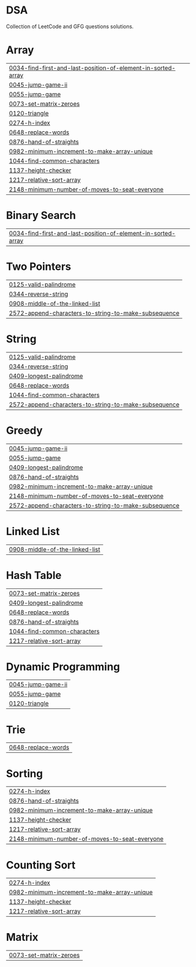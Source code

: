 # DSA
Collection of LeetCode and GFG questions solutions.


# Array
|  |
| ------- |
| [0034-find-first-and-last-position-of-element-in-sorted-array](https://github.com/om1512/DSA/tree/master/0034-find-first-and-last-position-of-element-in-sorted-array) |
| [0045-jump-game-ii](https://github.com/om1512/DSA/tree/master/0045-jump-game-ii) |
| [0055-jump-game](https://github.com/om1512/DSA/tree/master/0055-jump-game) |
| [0073-set-matrix-zeroes](https://github.com/om1512/DSA/tree/master/0073-set-matrix-zeroes) |
| [0120-triangle](https://github.com/om1512/DSA/tree/master/0120-triangle) |
| [0274-h-index](https://github.com/om1512/DSA/tree/master/0274-h-index) |
| [0648-replace-words](https://github.com/om1512/DSA/tree/master/0648-replace-words) |
| [0876-hand-of-straights](https://github.com/om1512/DSA/tree/master/0876-hand-of-straights) |
| [0982-minimum-increment-to-make-array-unique](https://github.com/om1512/DSA/tree/master/0982-minimum-increment-to-make-array-unique) |
| [1044-find-common-characters](https://github.com/om1512/DSA/tree/master/1044-find-common-characters) |
| [1137-height-checker](https://github.com/om1512/DSA/tree/master/1137-height-checker) |
| [1217-relative-sort-array](https://github.com/om1512/DSA/tree/master/1217-relative-sort-array) |
| [2148-minimum-number-of-moves-to-seat-everyone](https://github.com/om1512/DSA/tree/master/2148-minimum-number-of-moves-to-seat-everyone) |
# Binary Search
|  |
| ------- |
| [0034-find-first-and-last-position-of-element-in-sorted-array](https://github.com/om1512/DSA/tree/master/0034-find-first-and-last-position-of-element-in-sorted-array) |
# Two Pointers
|  |
| ------- |
| [0125-valid-palindrome](https://github.com/om1512/DSA/tree/master/0125-valid-palindrome) |
| [0344-reverse-string](https://github.com/om1512/DSA/tree/master/0344-reverse-string) |
| [0908-middle-of-the-linked-list](https://github.com/om1512/DSA/tree/master/0908-middle-of-the-linked-list) |
| [2572-append-characters-to-string-to-make-subsequence](https://github.com/om1512/DSA/tree/master/2572-append-characters-to-string-to-make-subsequence) |
# String
|  |
| ------- |
| [0125-valid-palindrome](https://github.com/om1512/DSA/tree/master/0125-valid-palindrome) |
| [0344-reverse-string](https://github.com/om1512/DSA/tree/master/0344-reverse-string) |
| [0409-longest-palindrome](https://github.com/om1512/DSA/tree/master/0409-longest-palindrome) |
| [0648-replace-words](https://github.com/om1512/DSA/tree/master/0648-replace-words) |
| [1044-find-common-characters](https://github.com/om1512/DSA/tree/master/1044-find-common-characters) |
| [2572-append-characters-to-string-to-make-subsequence](https://github.com/om1512/DSA/tree/master/2572-append-characters-to-string-to-make-subsequence) |
# Greedy
|  |
| ------- |
| [0045-jump-game-ii](https://github.com/om1512/DSA/tree/master/0045-jump-game-ii) |
| [0055-jump-game](https://github.com/om1512/DSA/tree/master/0055-jump-game) |
| [0409-longest-palindrome](https://github.com/om1512/DSA/tree/master/0409-longest-palindrome) |
| [0876-hand-of-straights](https://github.com/om1512/DSA/tree/master/0876-hand-of-straights) |
| [0982-minimum-increment-to-make-array-unique](https://github.com/om1512/DSA/tree/master/0982-minimum-increment-to-make-array-unique) |
| [2148-minimum-number-of-moves-to-seat-everyone](https://github.com/om1512/DSA/tree/master/2148-minimum-number-of-moves-to-seat-everyone) |
| [2572-append-characters-to-string-to-make-subsequence](https://github.com/om1512/DSA/tree/master/2572-append-characters-to-string-to-make-subsequence) |
# Linked List
|  |
| ------- |
| [0908-middle-of-the-linked-list](https://github.com/om1512/DSA/tree/master/0908-middle-of-the-linked-list) |
# Hash Table
|  |
| ------- |
| [0073-set-matrix-zeroes](https://github.com/om1512/DSA/tree/master/0073-set-matrix-zeroes) |
| [0409-longest-palindrome](https://github.com/om1512/DSA/tree/master/0409-longest-palindrome) |
| [0648-replace-words](https://github.com/om1512/DSA/tree/master/0648-replace-words) |
| [0876-hand-of-straights](https://github.com/om1512/DSA/tree/master/0876-hand-of-straights) |
| [1044-find-common-characters](https://github.com/om1512/DSA/tree/master/1044-find-common-characters) |
| [1217-relative-sort-array](https://github.com/om1512/DSA/tree/master/1217-relative-sort-array) |
# Dynamic Programming
|  |
| ------- |
| [0045-jump-game-ii](https://github.com/om1512/DSA/tree/master/0045-jump-game-ii) |
| [0055-jump-game](https://github.com/om1512/DSA/tree/master/0055-jump-game) |
| [0120-triangle](https://github.com/om1512/DSA/tree/master/0120-triangle) |
# Trie
|  |
| ------- |
| [0648-replace-words](https://github.com/om1512/DSA/tree/master/0648-replace-words) |
# Sorting
|  |
| ------- |
| [0274-h-index](https://github.com/om1512/DSA/tree/master/0274-h-index) |
| [0876-hand-of-straights](https://github.com/om1512/DSA/tree/master/0876-hand-of-straights) |
| [0982-minimum-increment-to-make-array-unique](https://github.com/om1512/DSA/tree/master/0982-minimum-increment-to-make-array-unique) |
| [1137-height-checker](https://github.com/om1512/DSA/tree/master/1137-height-checker) |
| [1217-relative-sort-array](https://github.com/om1512/DSA/tree/master/1217-relative-sort-array) |
| [2148-minimum-number-of-moves-to-seat-everyone](https://github.com/om1512/DSA/tree/master/2148-minimum-number-of-moves-to-seat-everyone) |
# Counting Sort
|  |
| ------- |
| [0274-h-index](https://github.com/om1512/DSA/tree/master/0274-h-index) |
| [0982-minimum-increment-to-make-array-unique](https://github.com/om1512/DSA/tree/master/0982-minimum-increment-to-make-array-unique) |
| [1137-height-checker](https://github.com/om1512/DSA/tree/master/1137-height-checker) |
| [1217-relative-sort-array](https://github.com/om1512/DSA/tree/master/1217-relative-sort-array) |
# Matrix
|  |
| ------- |
| [0073-set-matrix-zeroes](https://github.com/om1512/DSA/tree/master/0073-set-matrix-zeroes) |